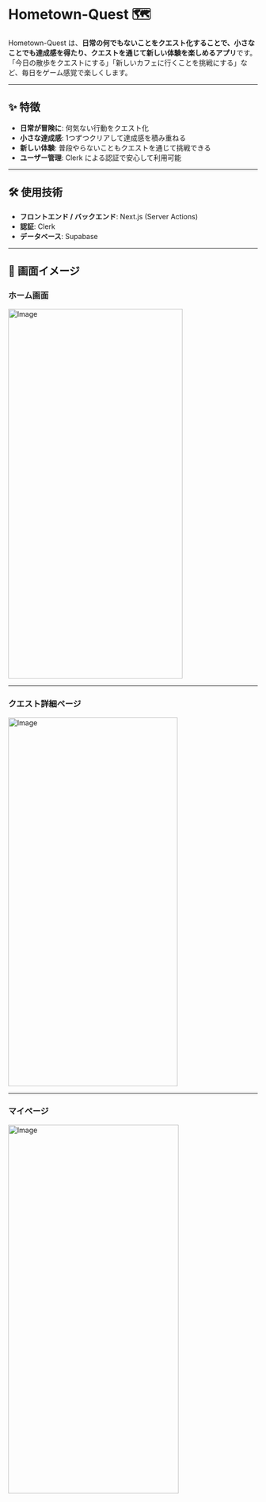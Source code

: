 # Hometown-Quest 🗺️

Hometown-Quest は、**日常の何でもないことをクエスト化することで、小さなことでも達成感を得たり、クエストを通じて新しい体験を楽しめるアプリ**です。  
「今日の散歩をクエストにする」「新しいカフェに行くことを挑戦にする」など、毎日をゲーム感覚で楽しくします。

---

## ✨ 特徴

- **日常が冒険に**: 何気ない行動をクエスト化
- **小さな達成感**: 1つずつクリアして達成感を積み重ねる
- **新しい体験**: 普段やらないこともクエストを通じて挑戦できる
- **ユーザー管理**: Clerk による認証で安心して利用可能

---

## 🛠 使用技術

- **フロントエンド / バックエンド**: Next.js (Server Actions)
- **認証**: Clerk
- **データベース**: Supabase

---

## 📸 画面イメージ

### ホーム画面
<img width="352" height="747" alt="Image" src="https://github.com/user-attachments/assets/e20e3574-c308-4ba0-b2a4-cd4b4ade35b0" />


---

### クエスト詳細ページ
<img width="342" height="745" alt="Image" src="https://github.com/user-attachments/assets/49c90d76-de93-4a1d-b0c6-e05847545b4a" />

---

### マイページ
<img width="344" height="745" alt="Image" src="https://github.com/user-attachments/assets/8c82a666-0e8a-476c-ad50-41e4ddc5c0f1" />


